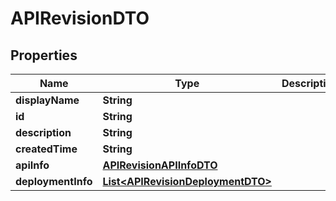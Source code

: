 
# APIRevisionDTO

## Properties
Name | Type | Description | Notes
------------ | ------------- | ------------- | -------------
**displayName** | **String** |  |  [optional]
**id** | **String** |  |  [optional]
**description** | **String** |  |  [optional]
**createdTime** | **String** |  |  [optional]
**apiInfo** | [**APIRevisionAPIInfoDTO**](APIRevisionAPIInfoDTO.md) |  |  [optional]
**deploymentInfo** | [**List&lt;APIRevisionDeploymentDTO&gt;**](APIRevisionDeploymentDTO.md) |  |  [optional]



